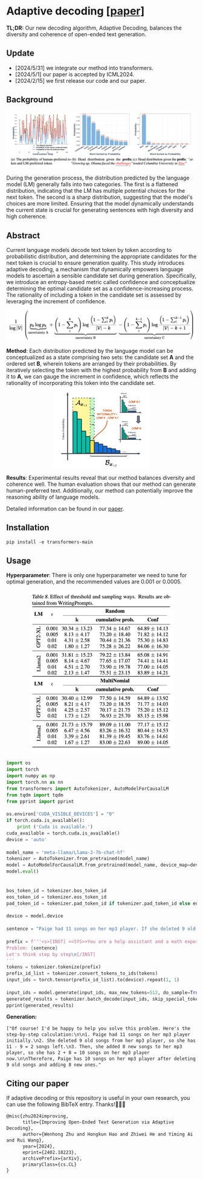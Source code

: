 # Adaptive decoding [[paper]](https://arxiv.org/abs/2402.18223)



**TL;DR:** Our new decoding algorithm, Adaptive Decoding, balances the diversity and coherence of open-ended text generation.

## Update
- [2024/5/31] we integrate our method into transformers.
- [2024/5/1] our paper is accepted by ICML2024.
- [2024/2/15] we first release our code and our paper.

## Background
<center>
<img src="./img/Background.png" alt="generation2 (1)" style="zoom:50%;" />
</center>

During the generation process, the distribution predicted by the language model (LM) generally falls into two categories.  The first is a flattened distribution, indicating that the LM has multiple potential choices for the next token.  The second is a sharp distribution, suggesting that the model's choices are more limited.  Ensuring that the model dynamically understands the current state is crucial for generating sentences with high diversity and high coherence.

## Abstract
Current language models decode text token by token according to probabilistic distribution, and determining the appropriate candidates for the next token is crucial to ensure generation quality. This study introduces adaptive decoding, a mechanism that dynamically empowers language models to ascertain a sensible candidate set during generation.  Specifically, we introduce an entropy-based metric called confidence and conceptualize determining the optimal candidate set as a confidence-increasing process. The rationality of including a token in the candidate set is assessed by leveraging the increment of confidence. 

<center>
<img src="./img/equation.png" alt="generation2 (1)" style="zoom:50%;" />
</center>



**Method**: Each distribution predicted by the language model can be conceptualized as a state comprising two sets: the candidate set **A** and the ordered set **B**, wherein tokens are arranged by their probabilities. By iteratively selecting the token with the highest probability from **B** and adding it to **A**, we can gauge the increment in confidence, which reflects the rationality of incorporating this token into the candidate set.

<center>
<img src="./img/overview.png" alt="generation2 (1)" style="zoom:25%;" />
</center>

**Results**: Experimental results reveal that our method balances diversity and coherence well. The human evaluation shows that our method can generate human-preferred text. Additionally, our method can potentially improve the reasoning ability of language models. 

Detailed information can be found in our [paper]((https://arxiv.org/abs/2402.18223)).

## Installation
```
pip install -e transformers-main
```


## Usage

**Hyperparameter**: There is only one hyperparameter we need to tune for optimal generation, and the recommended values are 0.001 or 0.0005.


<center>
<img src="./img/hyperparameter.png" alt="generation2 (1)" style="zoom:50%;" />
</center>




```python
import os 
import torch
import numpy as np
import torch.nn as nn
from transformers import AutoTokenizer, AutoModelForCausalLM
from tqdm import tqdm
from pprint import pprint 

os.environ['CUDA_VISIBLE_DEVICES'] = "0"
if torch.cuda.is_available():
    print ('Cuda is available.')
cuda_available = torch.cuda.is_available()
device = 'auto'

model_name = 'meta-llama/Llama-2-7b-chat-hf'
tokenizer = AutoTokenizer.from_pretrained(model_name)
model = AutoModelForCausalLM.from_pretrained(model_name, device_map=device, torch_dtype=torch.float16)
model.eval()


bos_token_id = tokenizer.bos_token_id
eos_token_id = tokenizer.eos_token_id
pad_token_id = tokenizer.pad_token_id if tokenizer.pad_token_id else eos_token_id

device = model.device

sentence = "Paige had 11 songs on her mp3 player. If she deleted 9 old songs from it and then added 8 new songs, how many songs does she have on her mp3 player? "

prefix = f'''<s>[INST] <<SYS>>You are a help assistant and a math expert. Please solve the following question and directly return me the answer.<</SYS>>
Problem: {sentence} 
Let's think step by step\n[/INST]
'''
tokens = tokenizer.tokenize(prefix)
prefix_id_list = tokenizer.convert_tokens_to_ids(tokens)
input_ids = torch.tensor(prefix_id_list).to(device).repeat(1, 1)

input_ids = model.generate(input_ids, max_new_tokens=512, do_sample=True, ada=5e-4, bos_token_id=bos_token_id, eos_token_id=eos_token_id, pad_token_id=eos_token_id)
generated_results = tokenizer.batch_decode(input_ids, skip_special_tokens=True)
pprint(generated_results)

```
**Generation:**
```
["Of course! I'd be happy to help you solve this problem. Here's the step-by-step calculation:\n\n1. Paige had 11 songs on her mp3 player initially.\n2. She deleted 9 old songs from her mp3 player, so she has 11 - 9 = 2 songs left.\n3. Then, she added 8 new songs to her mp3 player, so she has 2 + 8 = 10 songs on her mp3 player now.\n\nTherefore, Paige has 10 songs on her mp3 player after deleting 9 old songs and adding 8 new ones."
```


## Citing our paper
If adaptive decoding or this repository is useful in your own research, you can use the following BibTeX entry. Thanks!🤗🤗🤗
```
@misc{zhu2024improving,
      title={Improving Open-Ended Text Generation via Adaptive Decoding}, 
      author={Wenhong Zhu and Hongkun Hao and Zhiwei He and Yiming Ai and Rui Wang},
      year={2024},
      eprint={2402.18223},
      archivePrefix={arXiv},
      primaryClass={cs.CL}
}
```